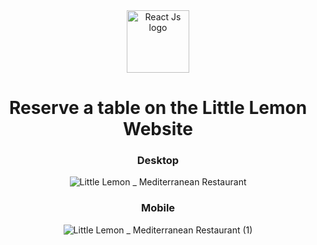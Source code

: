 <div align="center">

<img src="https://www.alura.com.br/artigos/assets/react-conheca-novidades-versao-18-react/react-conheca-novidades-versao-18-react.png" alt="React Js logo" width=100px>

# Reserve a table on the Little Lemon Website 

<h3>Desktop</h3>

![Little Lemon _ Mediterranean Restaurant](https://github.com/TiagoIesbick/little-lemon-capstone/assets/92130435/0e1375f3-9933-4ac5-af2a-6e70fcf79396)


<h3>Mobile</h3>

![Little Lemon _ Mediterranean Restaurant (1)](https://github.com/TiagoIesbick/little-lemon-capstone/assets/92130435/590adbdd-8345-4546-88b0-63395e6cec80)

</div>
